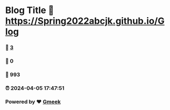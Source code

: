# Blog Title :link: https://Spring2022abcjk.github.io/Glog 
### :page_facing_up: [3](https://Spring2022abcjk.github.io/Glog/tag.html) 
### :speech_balloon: 0 
### :hibiscus: 993 
### :alarm_clock: 2024-04-05 17:47:51 
### Powered by :heart: [Gmeek](https://github.com/Meekdai/Gmeek)
